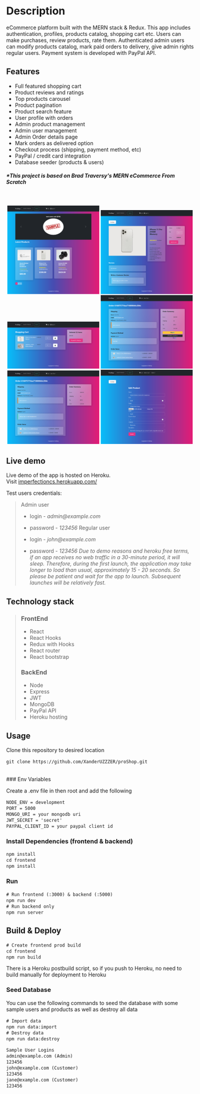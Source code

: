 # Description

eCommerce platform built with the MERN stack & Redux. This app includes authentication, profiles, products catalog, shopping cart etc. Users can make purchases, review products, rate them. Authenticated admin users can modify products catalog, mark paid orders to delivery, give admin rights regular users. Payment system is developed with PayPal API.

## Features

- Full featured shopping cart
- Product reviews and ratings
- Top products carousel
- Product pagination
- Product search feature
- User profile with orders
- Admin product management
- Admin user management
- Admin Order details page
- Mark orders as delivered option
- Checkout process (shipping, payment method, etc)
- PayPal / credit card integration
- Database seeder (products & users)

##### \*This project is based on Brad Traversy's MERN eCommerce From Scratch

<br>
<p align="center">
  <img src="./shortcut/index.png" width="49%" />  
  <img src="./shortcut/5.png" width="49%" />
  <img src="./shortcut/4.png" width="49%" />
  <img src="./shortcut/3.png" width="49%" />
  <img src="./shortcut/2.png" width="49%" />
  <img src="./shortcut/1.png" width="49%" />
</p>

## Live demo

Live demo of the app is hosted on Heroku.  
Visit [imperfectioncs.herokuapp.com/](https://imperfectioncs.herokuapp.com/)

Test users credentials:

> Admin user
>
> - login - _admin@example.com_
> - password - _123456_
> Regular user
>
> - login - _john@example.com_
> - password - _123456_
_Due to demo reasons and heroku free terms, if an app receives no web traffic in a 30-minute period, it will sleep. Therefore, during the first launch, the application may take longer to load than usual, approximately 15 - 20 seconds. So please be patient and wait for the app to launch. Subsequent launches will be relatively fast._

## Technology stack

> ### FrontEnd
>
> - React
> - React Hooks
> - Redux with Hooks
> - React router
> - React bootstrap
>
> ### BackEnd
>
> - Node
> - Express
> - JWT
> - MongoDB
> - PayPal API
> - Heroku hosting
>   <br>
## Usage

Clone this repository to desired location

```Shell
git clone https://github.com/XanderUZZZER/proShop.git
```

<br>
### Env Variables

Create a .env file in then root and add the following

```
NODE_ENV = development
PORT = 5000
MONGO_URI = your mongodb uri
JWT_SECRET = 'secret'
PAYPAL_CLIENT_ID = your paypal client id
```

### Install Dependencies (frontend & backend)

```
npm install
cd frontend
npm install
```

### Run

```
# Run frontend (:3000) & backend (:5000)
npm run dev
# Run backend only
npm run server
```

## Build & Deploy

```
# Create frontend prod build
cd frontend
npm run build
```

There is a Heroku postbuild script, so if you push to Heroku, no need to build manually for deployment to Heroku

### Seed Database

You can use the following commands to seed the database with some sample users and products as well as destroy all data

```
# Import data
npm run data:import
# Destroy data
npm run data:destroy
```

```
Sample User Logins
admin@example.com (Admin)
123456
john@example.com (Customer)
123456
jane@example.com (Customer)
123456
```
